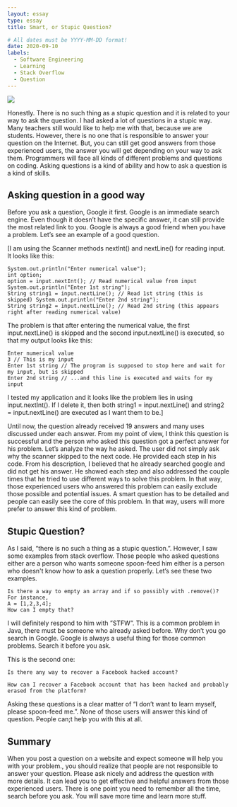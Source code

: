 ```yaml
---
layout: essay
type: essay
title: Smart, or Stupic Question?

# All dates must be YYYY-MM-DD format!
date: 2020-09-10
labels:
  - Software Engineering
  - Learning
  - Stack Overflow
  - Question
---
```


<img class="ui image" src="{{ site.baseurl }}/images/123.jpg">

   Honestly. There is no such thing as a stupic question and it is related to your way to ask the question. I had asked a lot of questions in a stupic way. Many teachers still would like to help me with that, because we are students. However, there is no one that is responsible to answer your question on the Internet. But, you can still get good answers from those experienced users,  the answer you will get depending on your way to ask them. Programmers will face all kinds of different problems and questions on coding. Asking questions is a kind of ability and how to ask a question is a kind of skills. 

  ## Asking question in a good way
   Before you ask a question, Google it first. Google is an immediate search engine. Even though it doesn’t have the specific answer, it can still provide the most related link to you. Google is always a good friend when you have a problem. Let’s see an example of a good question.

[I am using the Scanner methods nextInt() and nextLine() for reading input.
It looks like this:
```
System.out.println("Enter numerical value"); 
int option; 
option = input.nextInt(); // Read numerical value from input System.out.println("Enter 1st string"); 
String string1 = input.nextLine(); // Read 1st string (this is skipped) System.out.println("Enter 2nd string"); 
String string2 = input.nextLine(); // Read 2nd string (this appears right after reading numerical value)
```
The problem is that after entering the numerical value, the first input.nextLine() is skipped and the second input.nextLine() is executed, so that my output looks like this:
```
Enter numerical value 
3 // This is my input 
Enter 1st string // The program is supposed to stop here and wait for my input, but is skipped 
Enter 2nd string // ...and this line is executed and waits for my input
```
  I tested my application and it looks like the problem lies in using input.nextInt(). If I delete it, then both string1 = input.nextLine() and string2 = input.nextLine() are executed as I want them to be.]
  
  Until now, the question already received 19 answers and  many uses discussed under each answer. From my point of view, I think this question is successful and the person who asked this question got a perfect answer for his problem. Let’s analyze the way he asked. The user did not simply ask why the scanner skipped to the next code. He provided each step in his code. From his description, I believed that he already searched google and did not get his answer. He showed each step and also addressed the couple times that he tried to use different ways to solve this problem. In that way, those experienced users who answered this problem can easily exclude those possible and potential issues.  A smart question has to be detailed and people can easily see the core of this problem. In that way, users will more prefer to answer this kind of problem.

## Stupic Question?
   As I said, “there is no such a thing as a stupic question.”. However, I saw some examples from stack overflow. Those people who asked questions either are a person who wants someone spoon-feed him either is a person who doesn't know how to ask a question properly. Let’s see these two examples.
```
Is there a way to empty an array and if so possibly with .remove()?
For instance,
A = [1,2,3,4];
How can I empty that?
```
   I will definitely respond to him with ”STFW”. This is a common problem in Java, there must be someone who already asked before. Why don’t you go search in Google. Google is always a useful thing for those common problems. Search it before you ask.
	
This is the second one:
```
Is there any way to recover a Facebook hacked account? 

How can I recover a Facebook account that has been hacked and probably erased from the platform?
```

   Asking these questions is a clear matter of “I don’t want to learn myself, please spoon-feed me.”. None of those users will answer this kind of question. People can;t help you with this at all. 

## Summary
   When you post a question on a website and expect someone will help you with your problem., you should realize that people are not responsible to answer your question. Please ask nicely and address the question with more details. It can lead you to get effective and helpful answers from those experienced users. There is one point you need to remember all the time, search before you ask. You will save more time and learn more stuff.

